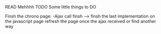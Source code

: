 
READ Mehhhh
TODO Some little things to DO

Finsh the chrono page:
-Ajax call finsh --> finsh the last implementation on the javascript page refresh the page once the ajax received or find another way